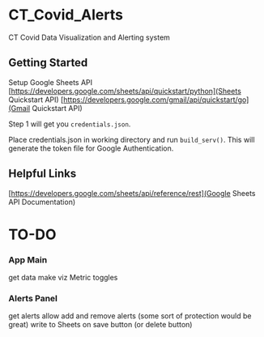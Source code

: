 # CT_Covid_Alerts
CT Covid Data Visualization and Alerting system


## Getting Started

Setup Google Sheets API
[https://developers.google.com/sheets/api/quickstart/python](Sheets Quickstart API)
[https://developers.google.com/gmail/api/quickstart/go](Gmail Quickstart API)

Step 1 will get you `credentials.json`.

Place credentials.json in working directory and run `build_serv()`. This will generate the token file for Google Authentication.


## Helpful Links

[https://developers.google.com/sheets/api/reference/rest](Google Sheets API Documentation)


# TO-DO

### App Main
get data
make viz
Metric toggles

### Alerts Panel
get alerts
allow add and remove alerts (some sort of protection would be great)
write to Sheets on save button (or delete button)